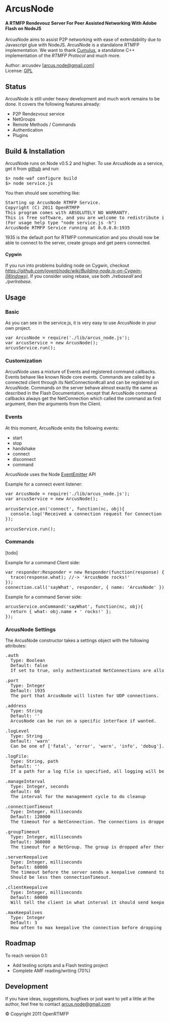 # ArcusNode
#### A RTMFP Rendevouz Server For Peer Assisted Networking With Adobe Flash on NodeJS
ArcusNode aims to assist P2P networking with ease of extendability due to Javascript glue with NodeJS.
ArcusNode is a standalone RTMFP implementation.
We want to thank [Cumulus](http://github.com/OpenRTMFP/Cumulus), a standalone C++ implementation of the _RTMFP Protocol_ and much more.

Author: arcusdev [arcus.node@gmail.com]  
License: [GPL](http://www.gnu.org/licenses/) 

## Status
ArcusNode is still under heavy development and much work remains to be done. 
It covers the following features already:

* P2P Rendezvouz service
* NetGroups
* Remote Methods / Commands
* Authentication
* Plugins


## Build & Installation
ArcusNode runs on Node v0.5.2 and higher. To use ArcusNode as a service, get it from [github](http://github.com/OpenRTMFP/ArcusNode) and run:
<pre>
$> node-waf configure build
$> node service.js
</pre>
You then should see something like:
<pre>
Starting up ArcusNode RTMFP Service.
Copyright (C) 2011 OpenRTMFP
This program comes with ABSOLUTELY NO WARRANTY.
This is free software, and you are welcome to redistribute it under certain conditions.
(For usage help type "node service.js -h")
ArcusNode RTMFP Service running at 0.0.0.0:1935
</pre>
1935 is the default port for RTMFP communication and you should now be able to connect to the server, create groups and get peers connected.

#### Cygwin
If you run into problems building node on Cygwin, checkout _https://github.com/joyent/node/wiki/Building-node.js-on-Cygwin-(Windows)_.
If you consider using rebase, use both _./rebaseall_ and _./perlrebase_.

## Usage
### Basic
As you can see in the service.js, it is very easy to use ArcusNode in your own project.
<pre>
var ArcusNode = require('./lib/arcus_node.js');
var arcusService = new ArcusNode();
arcusService.run();
</pre>

### Customization
ArcusNode uses a mixture of Events and registered command callbacks. Events behave like known Node core events.
Commands are called by a connected client through its NetConnection#call and can be registered on ArcusNode. 
Commands on the server behave almost exactly the same as described in the Flash Documentation,
except that ArcusNode command callbacks always get the NetConnection which called the command as first argument, then the arguments from the Client. 

### Events

At this moment, ArcusNode emits the following events:

* start
* stop
* handshake
* connect
* disconnect
* command

ArcusNode uses the Node [EventEmitter](http://nodejs.org/docs/v0.5.3/api/events.html#events.EventEmitter) API

Example for a connect event listener:
<pre>
var ArcusNode = require('./lib/arcus_node.js');
var arcusService = new ArcusNode();

arcusService.on('connect', function(nc, obj){
  console.log('Received a connection request for Connection ' + nc.id + ' with the properties', obj);
});

arcusService.run();
</pre>


### Commands
[todo]

Example for a command Client side:
<pre>
var responder:Responder = new Responder(function(response) {
  trace(response.what); //-> 'ArcusNode rocks!'
});
connection.call('sayWhat', responder, { name: 'ArcusNode' });
</pre>

Example for a command Server side:
<pre>
arcusService.onCommand('sayWhat', function(nc, obj){
  return { what: obj.name + ' rocks!' };
});
</pre>

### ArcusNode Settings

The ArcusNode constructor takes a settings object with the following attributes:

<pre>
.auth 
  Type: Boolean 
  Default: false 
  If set to true, only authenticated NetConnections are allowed, others get disconnected.
  
.port
  Type: Integer
  Default: 1935
  The port that ArcusNode will listen for UDP connections.
  
.address
  Type: String
  Default: ''
  ArcusNode can be run on a specific interface if wanted.
  
.logLevel
  Type: String
  Default: 'warn'
  Can be one of ['fatal', 'error', 'warn', 'info', 'debug'].
  
.logFile:
  Type: String, path
  Default: ''
  If a path for a log file is specified, all logging will be written to that file.

.manageInterval 
  Type: Integer, seconds 
  default: 60 
  The interval for the management cycle to do cleanup

.connectionTimeout 
  Type: Integer, milliseconds 
  Default: 120000 
  The timeout for a NetConnection. The connections is dropped after the NetConnection was unused for that amount of time. 

.groupTimeout
  Type: Integer, milliseconds
  Default: 360000
  The timeout for a NetGroup. The group is dropped afer there was no interaction for that amount of time.

.serverKeepalive
  Type: Integer, milliseconds
  Default: 60000
  The timeout before the server sends a keepalive command to the client.
  Should be less then connectionTimeout.

.clientKeepalive
  Type: Integer, milliseconds
  Default: 60000
  Will tell the client in what interval it should send keepalive messages

.maxKeepalives
  Type: Integer
  Default: 3
  How often to max keepalive the connection before dropping it.
</pre>

## Roadmap
To reach version 0.1:

* Add testing scripts and a Flash testing project
* Complete AMF reading/writing (70%)

## Development
If you have ideas, suggestions, bugfixes or just want to yell a little at the author,
feel free to contact arcus.node@gmail.com


&copy; Copyright 2011 OpenRTMFP
